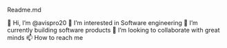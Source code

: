 Readme.md

👋 Hi, I’m @avispro20
👀 I’m interested in Software engineering
🌱 I’m currently building software products
💞️ I’m looking to collaborate with great minds
📫 How to reach me
